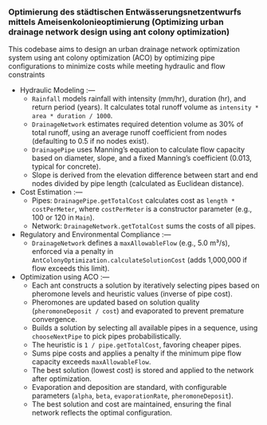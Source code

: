 ### Optimierung des städtischen Entwässerungsnetzentwurfs mittels Ameisenkolonieoptimierung (Optimizing urban drainage network design using ant colony optimization)

This codebase aims to design an urban drainage network optimization system using ant colony optimization (ACO) by optimizing pipe configurations to minimize costs while meeting hydraulic and flow constraints

* Hydraulic Modeling :—
  * `Rainfall` models rainfall with intensity (mm/hr), duration (hr), and return period (years). It calculates total runoff volume as `intensity * area * duration / 1000`.
  * `DrainageNetwork` estimates required detention volume as 30% of total runoff, using an average runoff coefficient from nodes (defaulting to 0.5 if no nodes exist).
  * `DrainagePipe` uses Manning’s equation to calculate flow capacity based on diameter, slope, and a fixed Manning’s coefficient (0.013, typical for concrete).
  * Slope is derived from the elevation difference between start and end nodes divided by pipe length (calculated as Euclidean distance).
* Cost Estimation :—
  * Pipes: `DrainagePipe.getTotalCost` calculates cost as `length * costPerMeter`, where `costPerMeter` is a constructor parameter (e.g., 100 or 120 in `Main`).
  * Network: `DrainageNetwork.getTotalCost` sums the costs of all pipes.
* Regulatory and Environmental Compliance :—
  * `DrainageNetwork` defines a `maxAllowableFlow` (e.g., 5.0 m³/s), enforced via a penalty in `AntColonyOptimization.calculateSolutionCost` (adds 1,000,000 if flow exceeds this limit).
* Optimization using ACO :—
  * Each ant constructs a solution by iteratively selecting pipes based on pheromone levels and heuristic values (inverse of pipe cost).
  * Pheromones are updated based on solution quality (`pheromoneDeposit / cost`) and evaporated to prevent premature convergence.
  * Builds a solution by selecting all available pipes in a sequence, using `chooseNextPipe` to pick pipes probabilistically.
  * The heuristic is `1 / pipe.getTotalCost`, favoring cheaper pipes.
  * Sums pipe costs and applies a penalty if the minimum pipe flow capacity exceeds `maxAllowableFlow`.
  * The best solution (lowest cost) is stored and applied to the network after optimization.
  * Evaporation and deposition are standard, with configurable parameters (`alpha`, `beta`, `evaporationRate`, `pheromoneDeposit`).
  * The best solution and cost are maintained, ensuring the final network reflects the optimal configuration.

